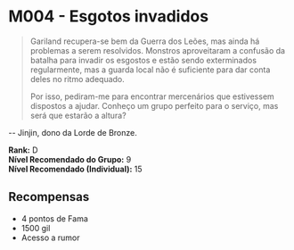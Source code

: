 # M004 - Esgotos invadidos

>Gariland recupera-se bem da Guerra dos Leões, mas ainda há problemas a serem resolvidos. Monstros aproveitaram a confusão da batalha para invadir os esgostos e estão sendo exterminados regularmente, mas a guarda local não é suficiente para dar conta deles no ritmo adequado.
>
>Por isso, pediram-me para encontrar mercenários que estivessem dispostos a ajudar. Conheço um grupo perfeito para o serviço, mas será que estarão a altura?

-- Jinjin, dono da Lorde de Bronze.

**Rank:** D  
**Nível Recomendado do Grupo:** 9  
**Nível Recomendado (Individual):** 15  

## Recompensas

* 4 pontos de Fama
* 1500 gil
* Acesso a rumor
